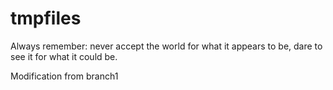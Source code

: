 # tmpfiles
Always remember: never accept the world for what it appears to be, dare to see it for what it could be.  


Modification from branch1
